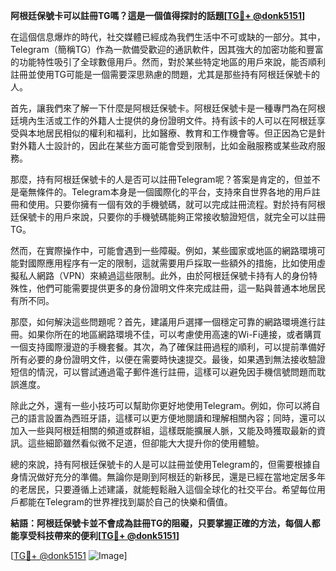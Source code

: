 **阿根廷保號卡可以註冊TG嗎？這是一個值得探討的話題[[TG💪+ @donk5151](https://t.me/s/donk5151)]**

在這個信息爆炸的時代，社交媒體已經成為我們生活中不可或缺的一部分。其中，Telegram（簡稱TG）作為一款備受歡迎的通訊軟件，因其強大的加密功能和豐富的功能特性吸引了全球數億用戶。然而，對於某些特定地區的用戶來說，能否順利註冊並使用TG可能是一個需要深思熟慮的問題，尤其是那些持有阿根廷保號卡的人。

首先，讓我們來了解一下什麼是阿根廷保號卡。阿根廷保號卡是一種專門為在阿根廷境內生活或工作的外籍人士提供的身份證明文件。持有該卡的人可以在阿根廷享受與本地居民相似的權利和福利，比如醫療、教育和工作機會等。但正因為它是針對外籍人士設計的，因此在某些方面可能會受到限制，比如金融服務或某些政府服務。

那麼，持有阿根廷保號卡的人是否可以註冊Telegram呢？答案是肯定的，但並不是毫無條件的。Telegram本身是一個國際化的平台，支持來自世界各地的用戶註冊和使用。只要你擁有一個有效的手機號碼，就可以完成註冊流程。對於持有阿根廷保號卡的用戶來說，只要你的手機號碼能夠正常接收驗證短信，就完全可以註冊TG。

然而，在實際操作中，可能會遇到一些障礙。例如，某些國家或地區的網路環境可能對國際應用程序有一定的限制，這就需要用戶採取一些額外的措施，比如使用虛擬私人網路（VPN）來繞過這些限制。此外，由於阿根廷保號卡持有人的身份特殊性，他們可能需要提供更多的身份證明文件來完成註冊，這一點與普通本地居民有所不同。

那麼，如何解決這些問題呢？首先，建議用戶選擇一個穩定可靠的網路環境進行註冊。如果你所在的地區網路環境不佳，可以考慮使用高速的Wi-Fi連接，或者購買一個支持國際漫遊的手機套餐。其次，為了確保註冊過程的順利，可以提前準備好所有必要的身份證明文件，以便在需要時快速提交。最後，如果遇到無法接收驗證短信的情況，可以嘗試通過電子郵件進行註冊，這樣可以避免因手機信號問題而耽誤進度。

除此之外，還有一些小技巧可以幫助你更好地使用Telegram。例如，你可以將自己的語言設置為西班牙語，這樣可以更方便地閱讀和理解相關內容；同時，還可以加入一些與阿根廷相關的頻道或群組，這樣既能擴展人脈，又能及時獲取最新的資訊。這些細節雖然看似微不足道，但卻能大大提升你的使用體驗。

總的來說，持有阿根廷保號卡的人是可以註冊並使用Telegram的，但需要根據自身情況做好充分的準備。無論你是剛到阿根廷的新移民，還是已經在當地定居多年的老居民，只要遵循上述建議，就能輕鬆融入這個全球化的社交平台。希望每位用戶都能在Telegram的世界裡找到屬於自己的快樂和價值。

**結語：阿根廷保號卡並不會成為註冊TG的阻礙，只要掌握正確的方法，每個人都能享受科技帶來的便利[[TG💪+ @donk5151](https://t.me/s/donk5151)]**

[[TG💪+ @donk5151](https://t.me/s/donk5151) ![Image](https://i.postimg.cc/rwNCRYN7/Snipaste-2025-04-30-17-27-05.png)]